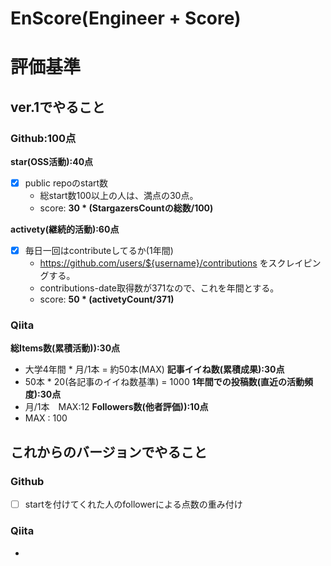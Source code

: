 # EnScore(Engineer + Score)
# 評価基準
## ver.1でやること
### Github:100点
**star(OSS活動):40点**
  - [x] public repoのstart数
    * 総start数100以上の人は、満点の30点。
    * score: **30 * (StargazersCountの総数/100)**
    
**activety(継続的活動):60点**
  - [x] 毎日一回はcontributeしてるか(1年間)
    * https://github.com/users/${username}/contributions をスクレイピングする。
    * contributions-date取得数が371なので、これを年間とする。
    * score: **50 * (activetyCount/371)**
    
### Qiita
**総Items数(累積活動)):30点**
  - 大学4年間 * 月/1本 = 約50本(MAX)
**記事イイね数(累積成果):30点**
  - 50本 * 20(各記事のイイね数基準) = 1000
**1年間での投稿数(直近の活動頻度):30点**
  - 月/1本　MAX:12
**Followers数(他者評価)):10点**
  - MAX : 100


## これからのバージョンでやること
### Github
  - [ ] startを付けてくれた人のfollowerによる点数の重み付け
       
### Qiita
  -  
